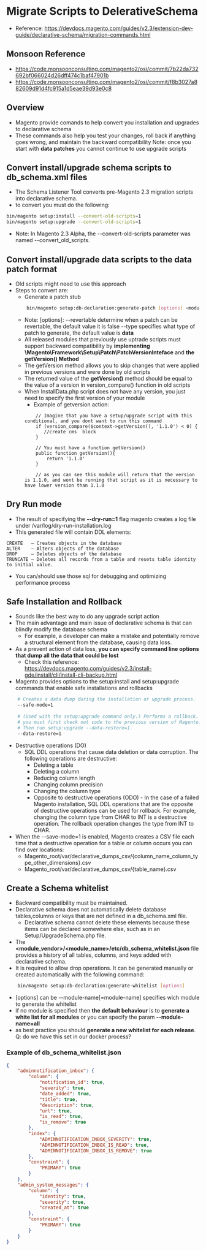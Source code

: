 # Migrate Scripts to DelerativeSchema
* Reference: https://devdocs.magento.com/guides/v2.3/extension-dev-guide/declarative-schema/migration-commands.html

## Monsoon Reference
* https://code.monsoonconsulting.com/magento2/osi/commit/7b22da732692bf066024d26dff474c1baf47901b
* https://code.monsoonconsulting.com/magento2/osi/commit/f8b3027a882609d91d4fc915a1d5eae39d93e0c8

## Overview
* Magento provide comands to help convert you installation and upgrades to declarative schema
* These commands also help you test your changes, roll back if anything goes wrong, and maintain the backward compatibility
Note: once you start with **data patches** you cannot continue to use upgrade scripts

## Convert install/upgrade schema scripts to db_schema.xml files
* The Schema Listener Tool converts pre-Magento 2.3 migration scripts into declarative schema.
* to convert you must do the following:
```bash
bin/magento setup:install --convert-old-scripts=1
bin/magento setup:upgrade --convert-old-scripts=1
```
* Note: In Magento 2.3 Alpha, the --convert-old-scripts parameter was named --convert_old_scripts.

## Convert install/upgrade data scripts to the data patch format
* Old scripts might need to use this approach
* Steps to convert are:
  * Generate a patch stub
  ```bash
      bin/magento setup:db-declaration:generate-patch [options] <module-name> <patch-name>
  ```
    * Note: [options]: --revertable determine when a patch can be revertable, the default value it is false
                       --type specifies what type of patch to generate, the default value is **data**
  * All released modules that previously use uptrade scripts must support backward compatibility by
    **implementing \Magento\Framework\Setup\Patch\PatchVersionInteface** and **the getVersion() Method**
  * The getVersion method allows you to skip changes that were applied in previous versions and were done by old scripts
  * The returned value of the **getVersion()** method should be equal to the value of a version in version_compare() function in old scripts
  * When InstallData.php script does not have any version, you just need to specify the first version of your module
    * Example of getversion action:
    ```
        // Imagine that you have a setup/upgrade script with this conditional, and you dont want to run this command
        if (version_compare($context->getVersion(), '1.1.0') < 0) {
           //create cms  block
        }
        
        // You must have a function getVersion()
        public function getVersion(){
            return '1.1.0'
        }
        
        // as you can see this module will return that the version is 1.1.0, and wont be running that script as it is necessary to have lower version than 1.1.0
    ```

## Dry Run mode
* The result of specifying the **--dry-run=1** flag magento creates a log file under /var/log/dry-run-installation.log
* This generated file will contain DDL elements:
```
CREATE   – Creates objects in the database
ALTER    – Alters objects of the database
DROP     – Deletes objects of the database
TRUNCATE – Deletes all records from a table and resets table identity to initial value.
```
* You can/should use those sql for debugging and optimizing performance process

## Safe Installation and Rollback
* Sounds like the best way to do any upgrade script action
* The main advantage and main issue of declarative schema is that can blindly modify the database schema
  *  For example, a developer can make a mistake and potentially remove a structural element from the database, causing data loss.
* As a prevent action of data loss, **you can specify command line options that dump all the data that could be lost**
  * Check this reference: https://devdocs.magento.com/guides/v2.3/install-gde/install/cli/install-cli-backup.html
* Magento provides options to the setup:install and setup:upgrade commands that enable safe installations and rollbacks
```bash
    # Creates a data dump during the installation or upgrade process.
    --safe-mode=1
    
    # (Used with the setup:upgrade command only.) Performs a rollback. Before you rollback,
    # you must first check out code to the previous version of Magento. 
    # Then run setup:upgrade --data-restore=1.
    --data-restore=1 
```
* Destructive operations (DO)
  * SQL DDL operations that cause data deletion or data corruption. The following operations are destructive:
     * Deleting a table
     * Deleting a column
     * Reducing column length
     * Changing column precision
     * Changing the column type
     * Opposite to destructive operations (ODO) - In the case of a failed Magento installation,
     SQL DDL operations that are the opposite of destructive operations can be used for rollback.
     For example, changing the column type from CHAR to INT is a destructive operation.
     The rollback operation changes the type from INT to CHAR.
* When the --save-mode=1 is enabled, Magento creates a CSV file each time that a destructive operation for a table or column occurs
  you can find over locations:
  * Magento_root/var/declarative_dumps_csv/{column_name_column_type_other_dimensions}.csv
  * Magento_root/var/declarative_dumps_csv/{table_name}.csv

## Create a Schema whitelist
* Backward compatibility must be maintained.
* Declarative schema does not automatically delete database tables,columns or keys that are not defined in a db_schema.xml file.
  * Declarative schema cannot delete these elements because these items can be declared somewhere else, such as in an Setup/UpgradeSchema.php file.
* The **<module_vendor>/<module_name>/etc/db_schema_whitelist.json** file provides a history of all tables, columns, and keys added with declarative schema.
* It is required to allow drop operations. It can be generated manually or created automatically with the following command:
```bash
    bin/magento setup:db-declaration:generate-whitelist [options]
```
* [options] can be --module-name[=module-name] specifies wich module to generate the whitelist
* if no module is specified then **the default behaviour** is to **generate a white list for all modules** or
you can specify the param **--module-name=all**
* as best practice you should **generate a new whitelist for each release**.
Q: do we have this set in our docker process?

### Example of db_schema_whitelist.json
```json
{
    "adminnotification_inbox": {
        "column": {
            "notification_id": true,
            "severity": true,
            "date_added": true,
            "title": true,
            "description": true,
            "url": true,
            "is_read": true,
            "is_remove": true
        },
        "index": {
            "ADMINNOTIFICATION_INBOX_SEVERITY": true,
            "ADMINNOTIFICATION_INBOX_IS_READ": true,
            "ADMINNOTIFICATION_INBOX_IS_REMOVE": true
        },
        "constraint": {
            "PRIMARY": true
        }
    },
    "admin_system_messages": {
        "column": {
            "identity": true,
            "severity": true,
            "created_at": true
        },
        "constraint": {
            "PRIMARY": true
        }
    }
}
```

